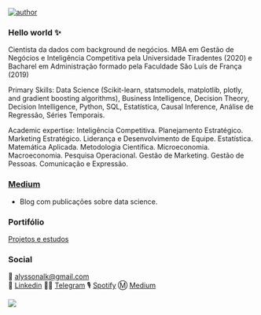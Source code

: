 [![author](https://img.shields.io/badge/author-alysson_guimarães-red.svg)](https://www.linkedin.com/in/guimaraesalysson/)

### Hello world ✨

Cientista da dados com background de negócios. MBA em Gestão de Negócios e Inteligência Competitiva pela Universidade Tiradentes (2020) e Bacharel em Administração formado pela Faculdade São Luís de França (2019)

Primary Skills: Data Science (Scikit-learn, statsmodels, matplotlib, plotly, and gradient boosting algorithms), Business Intelligence, Decision Theory, Decision Intelligence, Python, SQL, Estatística, Causal Inference, Análise de Regressão, Séries Temporais.

Academic expertise: Inteligência Competitiva. Planejamento Estratégico. Marketing Estratégico. Liderança e Desenvolvimento de Equipe. Estatística. Matemática Aplicada. Metodologia Científica. Microeconomia. Macroeconomia. Pesquisa Operacional. Gestão de Marketing. Gestão de Pessoas. Comunicação e Expressão.

### [Medium](https://medium.com/@k3ybladewielder/)
- Blog com publicações sobre data science.

### Portifólio
[Projetos e estudos](https://github.com/k3ybladewielder/portifolio)

### Social
📧 alyssonalk@gmail.com<br>
💼 [Linkedin](https://www.linkedin.com/in/guimaraesalysson/)
👨‍🚀 [Telegram](t.me/alysson)
🎙 [Spotify](https://open.spotify.com/user/sao5qyutaa7j64zwsojmyq7hq)
Ⓜ️ [Medium](https://medium.com/@k3ybladewielder)

<img src="https://github-readme-stats.vercel.app/api?username=k3ybladewielder&show_icons=true&theme=dark"/>
